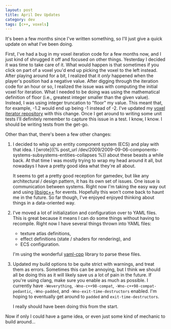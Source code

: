 ```yaml
---
layout: post
title: April Dev Updates
category: dev
tags: [c++, voxels]
---
```

It's been a few months since I've written something, so I'll just give a quick
update on what I've been doing.

<!-- more -->

First, I've had a bug in my voxel iteration code for a few months now, and I
just kind of shrugged it off and focused on other things. Yesterday I decided
it was time to take care of it. What would happen is that sometimes if you
click on part of a voxel you'd end up picking the voxel to the left instead.
After playing around for a bit, I realized that it _only_ happened when the
player's position had a negative value. After digging through the iteration
code for an hour or so, I realized the issue was with computing the initial
voxel for iteration. What I needed to be doing was using the mathematical
definition of floor (i.e., greatest integer smaller than the given value).
Instead, I was using integer truncation to "floor" my value. This meant that,
for example, -1.2 would end up being -1 instead of -2. I've updated my
[voxel iterator repository](//github.com/thegedge/voxel_iterator) with this
change. Once I get around to writing some unit tests I'll definitely remember
to capture this issue in a test. I know, I know. I should be writing tests from
the get-go.

Other than that, there's been a few other changes:

1. I decided to whip up an entity component system (ECS) and play with that
   idea. I [wrote]({% post_url /dev/2009/2009-09-06-components-systems-subsystems-entities-collapses %})
   about these beasts a while back. At that time I was mostly trying to wrap
   my head around it all, but nowadays I have a pretty good idea what they're
   all about.
   
   It seems to get a pretty good reception for gamedev, but like any
   architectural / design pattern, it has its own set of issues. One issue is
   communication between systems. Right now I'm taking the easy way out and
   using [libsigc++](http://libsigc.sourceforge.net/) for events. Hopefully
   this won't come back to haunt me in the future. So far though, I've enjoyed
   enjoyed thinking about things in a data-oriented way.

2. I've moved a lot of initialization and configuration over to YAML files.
   This is great because it means I can do some things without having to
   recompile. Right now I have several things thrown into YAML files:

   - texture atlas definitions,
   - effect definitions (state / shaders for rendering), and
   - ECS configuration.

   I'm using the wonderful [yaml-cpp](https://code.google.com/p/yaml-cpp/)
   library to parse these files.

3. Updated my build options to be quite strict with warnings, and treat them as
   errors. Sometimes this can be annoying, but I think we should all be doing
   this as it will likely save us a lot of pain in the future. If you're using
   clang, make sure you enable as much as possible. I currently have
   `-Weverything`, `-Wno-c++98-compat`, `-Wno-c++98-compat-pedantic`,
   `-Wno-padded`, and `-Wno-exit-time-destructors` enabled. I'm hoping to
   eventually get around to `padded` and `exit-time-destructors`.
   
   I really should have been doing this from the start.

Now if only I could have a game idea, or even just some kind of mechanic to
build around...
